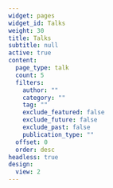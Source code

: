 ```yaml
---
widget: pages
widget_id: Talks
weight: 30
title: Talks
subtitle: null
active: true
content:
  page_type: talk
  count: 5
  filters:
    author: ""
    category: ""
    tag: ""
    exclude_featured: false
    exclude_future: false
    exclude_past: false
    publication_type: ""
  offset: 0
  order: desc
headless: true
design:
  view: 2
---
```

